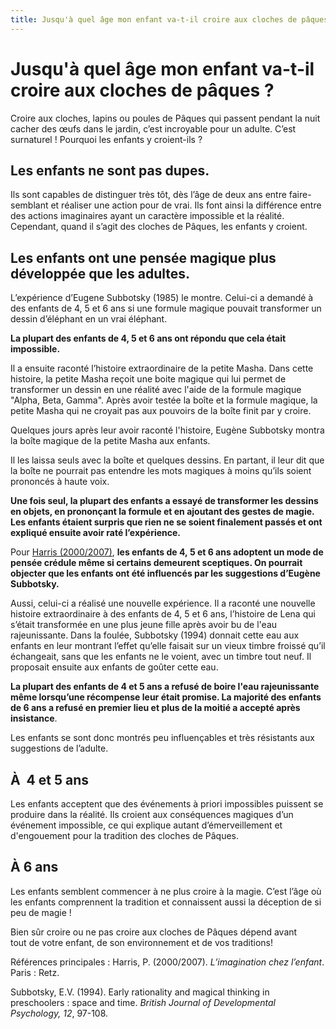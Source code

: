 ```yaml
---
title: Jusqu'à quel âge mon enfant va-t-il croire aux cloches de pâques ?
---
```


# Jusqu'à quel âge mon enfant va-t-il croire aux cloches de pâques ?

Croire aux cloches, lapins ou poules de Pâques qui passent pendant la nuit cacher des œufs dans le jardin, c’est incroyable pour un adulte. C’est surnaturel ! Pourquoi les enfants y croient-ils ?

## Les enfants ne sont pas dupes.

Ils sont capables de distinguer très tôt, dès l’âge de deux ans entre faire-semblant et réaliser une action pour de vrai. Ils font ainsi la différence entre des actions imaginaires ayant un caractère impossible et la réalité. Cependant, quand il s’agit des cloches de Pâques, les enfants y croient.

## Les enfants ont une pensée magique plus développée que les adultes.

L’expérience d’Eugene Subbotsky (1985) le montre. Celui-ci a demandé à des enfants de 4, 5 et 6 ans si une formule magique pouvait transformer un dessin d’éléphant en un vrai éléphant.

**La plupart des enfants de 4, 5 et 6 ans ont répondu que cela était impossible.**

Il a ensuite raconté l’histoire extraordinaire de la petite Masha. Dans cette histoire, la petite Masha reçoit une boite magique qui lui permet de transformer un dessin en une réalité avec l'aide de la formule magique "Alpha, Beta, Gamma". Après avoir testée la boîte et la formule magique, la petite Masha qui ne croyait pas aux pouvoirs de la boîte finit par y croire.

Quelques jours après leur avoir raconté l'histoire, Eugène Subbotsky montra la boîte magique de la petite Masha aux enfants.

Il les laissa seuls avec la boîte et quelques dessins. En partant, il leur dit que la boîte ne pourrait pas entendre les mots magiques à moins qu’ils soient prononcés à haute voix.

**Une fois seul, la plupart des enfants a essayé de transformer les dessins en objets, en prononçant la formule et en ajoutant des gestes de magie. Les enfants étaient surpris que rien ne se soient finalement passés et ont expliqué ensuite avoir raté l’expérience.**

Pour [Harris (2000/2007)](http://rfp.revues.org/866), **les enfants de 4, 5 et 6 ans adoptent un mode de pensée crédule même si certains demeurent sceptiques. On pourrait objecter que les enfants ont été influencés par les suggestions d’Eugène Subbotsky.**

Aussi, celui-ci a réalisé une nouvelle expérience. Il a raconté une nouvelle histoire extraordinaire à des enfants de 4, 5 et 6 ans, l’histoire de Lena qui s’était transformée en une plus jeune fille après avoir bu de l'eau rajeunissante. Dans la foulée, Subbotsky (1994) donnait cette eau aux enfants en leur montrant l’effet qu’elle faisait sur un vieux timbre froissé qu’il échangeait, sans que les enfants ne le voient, avec un timbre tout neuf. Il proposait ensuite aux enfants de goûter cette eau.

**La plupart des enfants de 4 et 5 ans a refusé de boire l'eau rajeunissante même lorsqu’une récompense leur était promise. La majorité des enfants de 6 ans a refusé en premier lieu et plus de la moitié a accepté après insistance**.

Les enfants se sont donc montrés peu influençables et très résistants aux suggestions de l’adulte.

## À  4 et 5 ans

Les enfants acceptent que des événements à priori impossibles puissent se produire dans la réalité. Ils croient aux conséquences magiques d’un événement impossible, ce qui explique autant d’émerveillement et d'engouement pour la tradition des cloches de Pâques.

## À 6 ans

Les enfants semblent commencer à ne plus croire à la magie. C’est l’âge où les enfants comprennent la tradition et connaissent aussi la déception de si peu de magie !

Bien sûr croire ou ne pas croire aux cloches de Pâques dépend avant tout de votre enfant, de son environnement et de vos traditions!

Références principales : Harris, P. (2000/2007). *L’imagination chez l’enfant*. Paris : Retz.

Subbotsky, E.V. (1994). Early rationality and magical thinking in preschoolers : space and time. *British Journal of Developmental Psychology, 12*, 97-108.